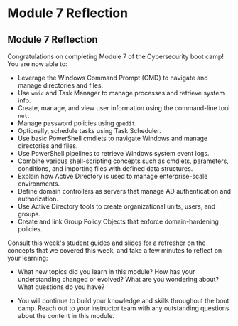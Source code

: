 # Module 7 Reflection

## Module 7 Reflection

Congratulations on completing Module 7 of the Cybersecurity boot camp! You are now able to:

- Leverage the Windows Command Prompt (CMD) to navigate and manage directories and files. 
- Use `wmic` and Task Manager to manage processes and retrieve system info.  
- Create, manage, and view user information using the command-line tool `net`.
- Manage password policies using `gpedit`.
- Optionally, schedule tasks using Task Scheduler.
- Use basic PowerShell cmdlets to navigate Windows and manage directories and files.
- Use PowerShell pipelines to retrieve Windows system event logs.
- Combine various shell-scripting concepts such as cmdlets, parameters, conditions, and importing files with defined data structures.
- Explain how Active Directory is used to manage enterprise-scale environments.
- Define domain controllers as servers that manage AD authentication and authorization.
- Use Active Directory tools to create organizational units, users, and groups. 
- Create and link Group Policy Objects that enforce domain-hardening policies.

Consult this week's student guides and slides for a refresher on the concepts that we covered this week, and take a few minutes to reflect on your learning:

- What new topics did you learn in this module? How has your understanding changed or evolved? What are you wondering about? What questions do you have?

- You will continue to build your knowledge and skills throughout the boot camp. Reach out to your instructor team with any outstanding questions about the content in this module.
